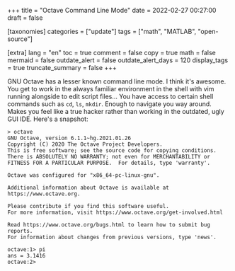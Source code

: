 +++
title = "Octave Command Line Mode"
date = 2022-02-27 00:27:00
draft = false

[taxonomies]
categories = ["update"]
tags = ["math", "MATLAB", "open-source"]

[extra]
lang = "en"
toc = true
comment = false
copy = true
math = false
mermaid = false
outdate_alert = false
outdate_alert_days = 120
display_tags = true
truncate_summary = false
+++

GNU Octave has a lesser known command line mode. I think it's awesome. You get to work in the always familiar environment in the shell with vim running alongside to edit script files... You have access to certain shell commands such as ```cd```, ```ls```, ```mkdir```. Enough to navigate you way around. Makes you feel like a true hacker rather than working in the outdated, ugly GUI IDE.
Here's a snapshot:


```
> octave
GNU Octave, version 6.1.1~hg.2021.01.26
Copyright (C) 2020 The Octave Project Developers.
This is free software; see the source code for copying conditions.
There is ABSOLUTELY NO WARRANTY; not even for MERCHANTABILITY or
FITNESS FOR A PARTICULAR PURPOSE.  For details, type 'warranty'.

Octave was configured for "x86_64-pc-linux-gnu".

Additional information about Octave is available at https://www.octave.org.

Please contribute if you find this software useful.
For more information, visit https://www.octave.org/get-involved.html

Read https://www.octave.org/bugs.html to learn how to submit bug reports.
For information about changes from previous versions, type 'news'.

octave:1> pi
ans = 3.1416
octave:2> 
```
